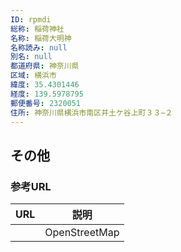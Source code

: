 ```yaml
---
ID: rpmdi
総称: 稲荷神社
名称: 稲荷大明神
名称読み: null
別名: null
都道府県: 神奈川県
区域: 横浜市
緯度: 35.4301446
経度: 139.5978795
郵便番号: 2320051
住所: 神奈川県横浜市南区井土ケ谷上町３３−２
---
```


## その他

### 参考URL

| URL | 説明          |
| --- | ------------- |
|     | OpenStreetMap |
